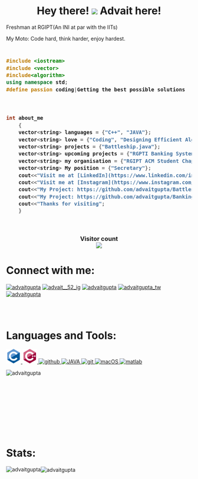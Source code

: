 <!-- Zero width character is used to put extra blank lines before and after code -->
<h1 align="center">Hey there! <img src="https://media.giphy.com/media/hvRJCLFzcasrR4ia7z/giphy.gif" width="30px">  Advait here!</h1>
Freshman at RGIPT(An INI at par with the IITs)

My Moto: Code hard, think harder, enjoy hardest.

<h3>
    
```c++
​
#include <iostream>
#include <vector>
#include<algorithm>
using namespace std;
#define passion coding|Getting the best possible solutions



int about_me
    {
    vector<string> languages = {"C++", "JAVA"};
    vector<string> love = {"Coding", "Designing Efficient Algorithms", "Debugging", "Solving unsolved", "Visiting new places"};
    vector<string> projects = {"Battleship.java"};
    vector<string> upcoming projects = {"RGPTI Banking System"};
    vector<string> my organisation = {"RGIPT ACM Student Chapter"};
    vector<string> My position = {"Secretary"};
    cout<<"Visit me at [LinkedIn](https://www.linkedin.com/in/advait-gupta-349b4465/)"<<endl;
    cout<<"Visit me at [Instagram](https://www.instagram.com/advait__52/)"<<endl;
    cout<<"My Project: https://github.com/advaitgupta/Battleship"<<endl;
    cout<<"My Project: https://github.com/advaitgupta/BankingSystem"<<endl;
    cout<<"Thanks for visiting";
    }
​
```
<p align="center"> 
  <br>Visitor count<br>
  <img src="https://profile-counter.glitch.me/advaitgupta/count.svg"/>
 </p>
<h1 align="left">Connect with me:</h1>
<p align="left">
<a href="https://www.linkedin.com/in/advait-gupta-349b4465/" target="blank"><img align="center" src="https://raw.githubusercontent.com/rahuldkjain/github-profile-readme-generator/master/src/images/icons/Social/linked-in-alt.svg" alt="advaitgupta" height="30" width="40" /></a>
<a href="https://www.instagram.com/advait__52/" target="blank"><img align="center" src="https://raw.githubusercontent.com/rahuldkjain/github-profile-readme-generator/master/src/images/icons/Social/instagram.svg" alt="advait__52_ig" height="30" width="40" /></a>
<a href="https://www.facebook.com/advait.gupta.9/" target="blank"><img align="center" src="https://raw.githubusercontent.com/rahuldkjain/github-profile-readme-generator/master/src/images/icons/Social/facebook.svg" alt="advaitgupta" height="30" width="40" /></a>
<a href="https://twitter.com/AdvaitGupta" target="blank"><img align="center" src="https://raw.githubusercontent.com/rahuldkjain/github-profile-readme-generator/master/src/images/icons/Social/twitter.svg" alt="advaitgupta_tw" height="30" width="40" /></a>
<a href="https://www.codechef.com/users/advait_25" target="blank"><img align="center" src="https://cdn.jsdelivr.net/npm/simple-icons@3.1.0/icons/codechef.svg" alt="advaitgupta" height="30" width="40" /></a>
</p>

<br/><br/>
    

<h1 align="left">Languages and Tools:</h1>
<p align="left"> <a> <a href="https://www.cprogramming.com/" target="_blank"> <img src="https://raw.githubusercontent.com/devicons/devicon/master/icons/c/c-original.svg" alt="c" width="40" height="40"/> </a> <a href="https://www.w3schools.com/cpp/" target="_blank"> <img src="https://raw.githubusercontent.com/devicons/devicon/master/icons/cplusplus/cplusplus-original.svg" alt="cplusplus" width="40" height="40"/> </a> <a href="https://github.com" target="_blank"> <img src="https://e7.pngegg.com/pngimages/914/758/png-clipart-computer-icons-logo-github-github-logo-logo-computer-program-thumbnail.png" alt="github" width="40" height="40"/> </a> <a href="https://www.java.com/en/" target="_blank"> <img src="https://1000logos.net/wp-content/uploads/2020/09/Java-Logo.png" alt="JAVA" width="40" height="40"/> </a> <a href="https://git-scm.com/" target="_blank"> <img src="https://www.vectorlogo.zone/logos/git-scm/git-scm-icon.svg" alt="git" width="40" height="40"/> </a> <a href="https://www.apple.com/" target="_blank"> <img src="https://e7.pngegg.com/pngimages/217/562/png-clipart-macbook-pro-macos-high-sierra-macos-sierra-content-text-computer.png" alt="macOS" width="40" height="40"/> </a> <a href="https://www.mathworks.com/" target="_blank"> <img src="https://upload.wikimedia.org/wikipedia/commons/2/21/Matlab_Logo.png" alt="matlab" width="40" height="40"/> </a> </p>

<p><img align="left" src="https://github-readme-stats.vercel.app/api/top-langs?username=advaitgupta&show_icons=true&locale=en&layout=compact&count_private=true&include_all_commits=true" alt="advaitgupta" /></p>

<br/><br/><br/><br/><br/>
<br/><br/><br/><br/><br/>

<h1 align="left"> Stats:</h1>
    
<p><img align="left" src="https://github-readme-stats.vercel.app/api?username=advaitgupta&show_icons=true&locale=en&count_private=true&include_all_commits=true" alt="advaitgupta" /></p>
    <p><img align="center" src="https://github-readme-streak-stats.herokuapp.com/?user=advaitgupta&" alt="advaitgupta" /></p>
</h3>
